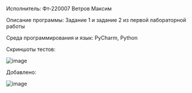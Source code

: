 Исполнитель: Фт-220007 Ветров Максим

Описание программы: Задание 1 и задание 2 из первой лабораторной работы

Среда программирования и язык: PyCharm, Python

Скриншоты тестов:

![image](https://github.com/ciigann/project/assets/146112930/50335166-ab9f-4218-b0ad-fbae84f4f89c)

Добавлено:

![image](https://github.com/ciigann/project/assets/146112930/2bf9867a-0946-47db-b9f8-9b75551a1d8b)

